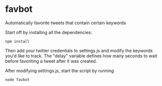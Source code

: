 favbot
======

Automatically favorite tweets that contain certain keywords

Start off by installing all the dependencies:

`npm install`

Then add your twitter credentials to settings.js and modify the keywords you'd like to track.
The "delay" variable defines how many seconds to wait before favoriting a tweet after it was
created.

After modifying settings.js, start the script by running

`node favbot`
